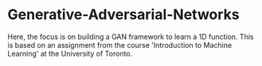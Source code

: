 # Generative-Adversarial-Networks
Here, the focus is on building a GAN framework to learn a 1D function. This is based on an assignment from the course 'Introduction to Machine Learning' at the University of Toronto.
